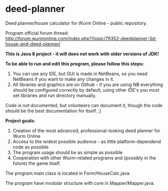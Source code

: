 deed-planner
============

Deed planner/house calculator for Wurm Online - public repository.

Program official forum thread: http://forum.wurmonline.com/index.php?/topic/79352-deedplanner-3d-house-and-deed-planner/

<b>This is Java 8 project - it will does not work with older versions of JDK!</b>

<b>To be able to run and edit this program, please follow this steps:</b><br>
1. You can use any IDE, but GUI is made in NetBeans, so you need NetBeans if you want to make any changes in it.<br>
2. All libraries and graphics are on Github - if you are using NB everything should be configured correctly by default, using other IDE's you must set libraries and run directory manually.

Code is not documented, but volunteers can document it, though the code should be the best documentation for itself. ;)

<b>Project goals:</b><br>
1. Creation of the most advanced, professional-looking deed planner for Wurm Online<br>
2. Access to the widest possible audience - as little platform-dependend code as possible<br>
3. The program usage should be as simple as possible<br>
4. Cooperation with other Wurm-related programs and (possibly in the future) the game itself.

The program main class is located in Form/HouseCalc.java.

The program have modular structure with core in Mapper/Mapper.java.
